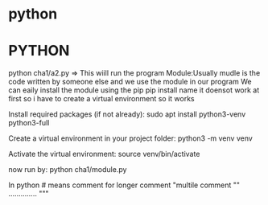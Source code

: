 # python
# PYTHON
python cha1/a2.py => This wiill run the program
Module:Usually mudle is the code written by someone else and we use the module in our program
We can eaily install the module using the pip 
pip install name
it doensot work at first so i have to create a virtual environment so it works

Install required packages (if not already):
sudo apt install python3-venv python3-full

Create a virtual environment in your project folder:
python3 -m venv venv

Activate the virtual environment:
source venv/bin/activate

now run by:
python cha1/module.py

In python # means comment
for longer comment "multile comment "" .............. """


